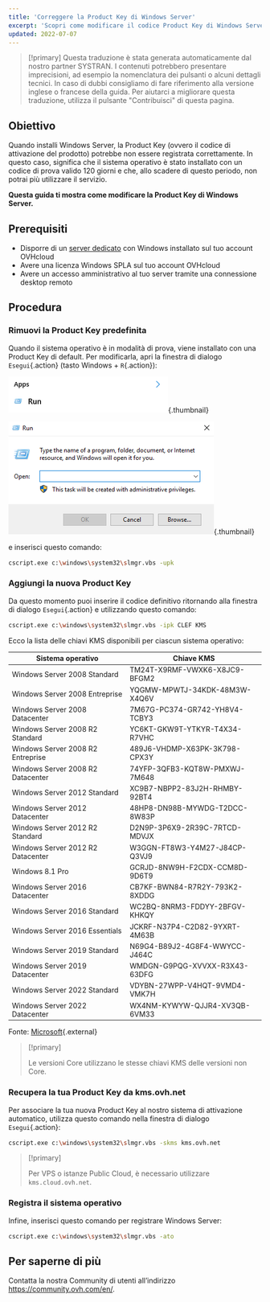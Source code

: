 ```yaml
---
title: 'Correggere la Product Key di Windows Server'
excerpt: 'Scopri come modificare il codice Product Key di Windows Server'
updated: 2022-07-07
---
```


> [!primary]
> Questa traduzione è stata generata automaticamente dal nostro partner SYSTRAN. I contenuti potrebbero presentare imprecisioni, ad esempio la nomenclatura dei pulsanti o alcuni dettagli tecnici. In caso di dubbi consigliamo di fare riferimento alla versione inglese o francese della guida. Per aiutarci a migliorare questa traduzione, utilizza il pulsante "Contribuisci" di questa pagina.
>

## Obiettivo

Quando installi Windows Server, la Product Key (ovvero il codice di attivazione del prodotto) potrebbe non essere registrata correttamente. In questo caso, significa che il sistema operativo è stato installato con un codice di prova valido 120 giorni e che, allo scadere di questo periodo, non potrai più utilizzare il servizio. 

**Questa guida ti mostra come modificare la Product Key di Windows Server.**

## Prerequisiti

- Disporre di un [server dedicato](https://www.ovhcloud.com/it/bare-metal/os/server-windows/) con Windows installato sul tuo account OVHcloud
- Avere una licenza Windows SPLA sul tuo account OVHcloud
- Avere un accesso amministrativo al tuo server tramite una connessione desktop remoto

## Procedura

### Rimuovi la Product Key predefinita

Quando il sistema operativo è in modalità di prova, viene installato con una Product Key di default. Per modificarla, apri la finestra di dialogo `Esegui`{.action} (tasto Windows + `R`{.action}):

![Apri la finestra di dialogo Esegui](images/executer.png){.thumbnail}

![Esegui](images/executer2.png){.thumbnail}

e inserisci questo comando:

```bash
cscript.exe c:\windows\system32\slmgr.vbs -upk
```

### Aggiungi la nuova Product Key

Da questo momento puoi inserire il codice definitivo ritornando alla finestra di dialogo `Esegui`{.action} e utilizzando questo comando:

```bash
cscript.exe c:\windows\system32\slmgr.vbs -ipk CLEF KMS
```

Ecco la lista delle chiavi KMS disponibili per ciascun sistema operativo:

|Sistema operativo|Chiave KMS|
|---|---|
|Windows Server 2008 Standard|TM24T-X9RMF-VWXK6-X8JC9-BFGM2|
|Windows Server 2008 Entreprise|YQGMW-MPWTJ-34KDK-48M3W-X4Q6V|
|Windows Server 2008 Datacenter|7M67G-PC374-GR742-YH8V4-TCBY3|
|Windows Server 2008 R2 Standard|YC6KT-GKW9T-YTKYR-T4X34-R7VHC|
|Windows Server 2008 R2 Entreprise|489J6-VHDMP-X63PK-3K798-CPX3Y|
|Windows Server 2008 R2 Datacenter|74YFP-3QFB3-KQT8W-PMXWJ-7M648|
|Windows Server 2012 Standard|XC9B7-NBPP2-83J2H-RHMBY-92BT4|
|Windows Server 2012 Datacenter|48HP8-DN98B-MYWDG-T2DCC-8W83P|
|Windows Server 2012 R2 Standard|D2N9P-3P6X9-2R39C-7RTCD-MDVJX|
|Windows Server 2012 R2 Datacenter|W3GGN-FT8W3-Y4M27-J84CP-Q3VJ9|
|Windows 8.1 Pro|GCRJD-8NW9H-F2CDX-CCM8D-9D6T9|
|Windows Server 2016 Datacenter|CB7KF-BWN84-R7R2Y-793K2-8XDDG|
|Windows Server 2016 Standard|WC2BQ-8NRM3-FDDYY-2BFGV-KHKQY|
|Windows Server 2016 Essentials|JCKRF-N37P4-C2D82-9YXRT-4M63B|
|Windows Server 2019 Standard|N69G4-B89J2-4G8F4-WWYCC-J464C|
|Windows Server 2019 Datacenter|WMDGN-G9PQG-XVVXX-R3X43-63DFG|
|Windows Server 2022 Standard|VDYBN-27WPP-V4HQT-9VMD4-VMK7H|
|Windows Server 2022 Datacenter|WX4NM-KYWYW-QJJR4-XV3QB-6VM33|

Fonte: [Microsoft](https://docs.microsoft.com/en-gb/windows-server/get-started/kmsclientkeys){.external}

> [!primary]
>
> Le versioni Core utilizzano le stesse chiavi KMS delle versioni non Core.
> 

### Recupera la tua Product Key da kms.ovh.net

Per associare la tua nuova Product Key al nostro sistema di attivazione automatico, utilizza questo comando nella finestra di dialogo `Esegui`{.action}:

```bash
cscript.exe c:\windows\system32\slmgr.vbs -skms kms.ovh.net
```

> [!primary]
>
> Per VPS o istanze Public Cloud, è necessario utilizzare `kms.cloud.ovh.net`.
> 

###  Registra il sistema operativo

Infine, inserisci questo comando per registrare Windows Server:

```bash
cscript.exe c:\windows\system32\slmgr.vbs -ato
```

## Per saperne di più

Contatta la nostra Community di utenti all’indirizzo <https://community.ovh.com/en/>.

